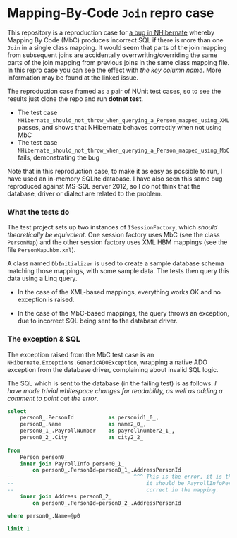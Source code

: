 # Mapping-By-Code `Join` repro case
This repository is a reproduction case for [a bug in NHibernate] whereby Mapping By Code (MbC) produces incorrect SQL if there is more than one `Join` in a single class mapping.  It would seem that parts of the join mapping from subsequent joins are accidentally overrwriting/overriding the same parts of the join mapping from previous joins in the same class mapping file.  In this repro case you can see the effect with *the key column name*.  More information may be found at the linked issue.

The reproduction case framed as a pair of NUnit test cases, so to see the results just clone the repo and run **dotnet test**.

* The test case `NHibernate_should_not_throw_when_querying_a_Person_mapped_using_XML` passes, and shows that NHibernate behaves correctly when not using MbC
* The test case `NHibernate_should_not_throw_when_querying_a_Person_mapped_using_MbC` fails, demonstrating the bug

Note that in this reproduction case, to make it as easy as possible to run, I have used an in-memory SQLite database.  I have also seen this same bug reproduced against MS-SQL server 2012, so I do not think that the database, driver or dialect are related to the problem.

### What the tests do
The test project sets up two instances of `ISessionFactory`, which *should theoretically be equivalent*.  One session factory uses MbC (see the class `PersonMap`) and the other session factory uses XML HBM mappings (see the file `PersonMap.hbm.xml`).

A class named `DbInitializer` is used to create a sample database schema matching those mappings, with some sample data.  The tests then query this data using a Linq query.

* In the case of the XML-based mappings, everything works OK and no exception is raised.

* In the case of the MbC-based mappings, the query throws an exception, due to incorrect SQL being sent to the database driver.

### The exception & SQL
The exception raised from the MbC test case is an `NHibernate.Exceptions.GenericADOException`, wrapping  a native ADO exception from the database driver, complaining about invalid SQL logic.

The SQL which is sent to the database (in the failing test) is as follows.  *I have made trivial whitespace changes for readability, as well as adding a comment to point out the error*.

```sql
select
    person0_.PersonId           as personid1_0_,
    person0_.Name               as name2_0_,
    person0_1_.PayrollNumber    as payrollnumber2_1_,
    person0_2_.City             as city2_2_
    
from
    Person person0_
    inner join PayrollInfo person0_1_
        on person0_.PersonId=person0_1_.AddressPersonId
--                                      ^^^ This is the error, it is the wrong column name,
--                                          it should be PayrollInfoPersonId, despite it
--                                          correct in the mapping.
    inner join Address person0_2_
        on person0_.PersonId=person0_2_.AddressPersonId

where person0_.Name=@p0

limit 1
```

[a bug in NHibernate]: https://github.com/nhibernate/nhibernate-core/issues/1277
